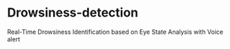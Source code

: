 # Drowsiness-detection
Real-Time Drowsiness Identification based on Eye State Analysis with Voice alert
